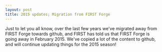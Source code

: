 ```yaml
---
layout: post
title: 2015 updates; Migration from FIRST Forge
---
```


Just to let you all know, over the last few years we've migrated away from FIRST Forge towards github, and FIRST has told us that FIRST Forge is going away in February 2015. We've copied a lot of the content to github, and will continue updating things for the 2015 season!

